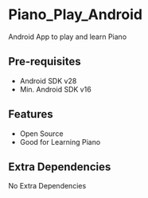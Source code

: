 # Piano_Play_Android
Android App to play and learn Piano

Pre-requisites
--------------

- Android SDK v28
- Min. Android SDK v16

Features
---------------
- Open Source
- Good for Learning Piano

Extra Dependencies
------------------
No Extra Dependencies
